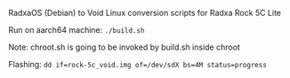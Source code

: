 RadxaOS (Debian) to Void Linux conversion scripts for Radxa Rock 5C Lite

Run on aarch64 machine: `./build.sh`

Note: chroot.sh is going to be invoked by build.sh inside chroot

Flashing: `dd if=rock-5c_void.img of=/dev/sdX bs=4M status=progress`
